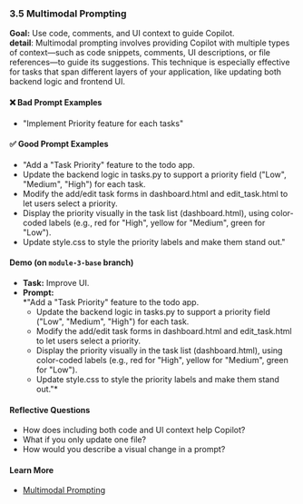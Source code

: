 ### 3.5 Multimodal Prompting
**Goal:** Use code, comments, and UI context to guide Copilot.  
**detail**: Multimodal prompting involves providing Copilot with multiple types of context—such as code snippets, comments, UI descriptions, or file references—to guide its suggestions. This technique is especially effective for tasks that span different layers of your application, like updating both backend logic and frontend UI.

#### ❌ Bad Prompt Examples
- "Implement Priority feature for each tasks"

#### ✅ Good Prompt Examples
- "Add a "Task Priority" feature to the todo app.  
- Update the backend logic in tasks.py to support a priority field ("Low", "Medium", "High") for each task.  
- Modify the add/edit task forms in dashboard.html and edit_task.html to let users select a priority.  
- Display the priority visually in the task list (dashboard.html), using color-coded labels (e.g., red for "High", yellow for "Medium", green for "Low").  
- Update style.css to style the priority labels and make them stand out."

#### Demo (on `module-3-base` branch)
- **Task:** Improve UI.
- **Prompt:**  
    *"Add a "Task Priority" feature to the todo app.  
    - Update the backend logic in tasks.py to support a priority field ("Low", "Medium", "High") for each task.  
    - Modify the add/edit task forms in dashboard.html and edit_task.html to let users select a priority.  
    - Display the priority visually in the task list (dashboard.html), using color-coded labels (e.g., red for "High", yellow for "Medium", green for "Low").  
    - Update style.css to style the priority labels and make them stand out."*


#### Reflective Questions
- How does including both code and UI context help Copilot?
- What if you only update one file?
- How would you describe a visual change in a prompt?

#### Learn More
- [Multimodal Prompting](https://platform.openai.com/docs/guides/multimodal)